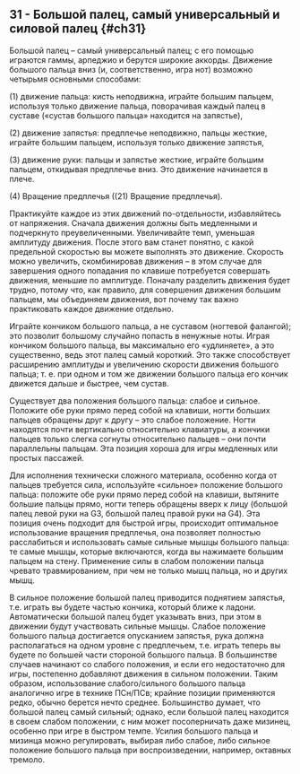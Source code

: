 ## 31 - Большой палец, самый универсальный и силовой палец {#ch31}

Большой палец – самый универсальный палец; с его помощью играются гаммы, арпеджио и берутся широкие аккорды. Движение большого пальца вниз (и, соответственно, игра нот) возможно четырьмя основными способами:

(1) движение пальца: кисть неподвижна, играйте большим пальцем, используя только движение пальца, поворачивая каждый палец в суставе («сустав большого пальца» находится на запястье),

(2) движение запястья: предплечье неподвижно, пальцы жесткие, играйте большим пальцем, используя только движение запястья,

(3) движение руки: пальцы и запястье жесткие, играйте большим пальцем, откидывая предплечье вниз. Это движение начинается в плече.

(4) Вращение предплечья ((21) Вращение предплечья).

Практикуйте каждое из этих движений по-отдельности, избавляйтесь от напряжения. Сначала движения должны быть медленными и подчеркнуто преувеличенными. Увеличивайте темп, уменьшая амплитуду движения. После этого вам станет понятно, с какой предельной скоростью вы можете выполнять это движение. Скорость можно увеличить, скомбинировав движения – в этом случае для завершения одного попадания по клавише потребуется совершать движения, меньшие по амплитуде. Поначалу разделить движения будет трудно, потому что, как правило, для совершения движения большим пальцем, мы объединяем движения, вот почему так важно практиковать каждое движение отдельно.

Играйте кончиком большого пальца, а не суставом (ногтевой фалангой); это позволит большому случайно попасть в ненужные ноты. Играя кончиком большого пальца, вы максимально его «удлиняете», а это существенно, ведь этот палец самый короткий. Это также способствует расширению амплитуды и увеличению скорости движения большого пальца; т. е. при одном и том же движении большого пальца его кончик движется дальше и быстрее, чем сустав.

Существует два положения большого пальца: слабое и сильное. Положите обе руки прямо перед собой на клавиши, ногти больших пальцев обращены друг к другу – это слабое положение. Ногти находятся почти вертикально относительно клавиатуры, а кончики пальцев только слегка согнуты относительно пальцев – они почти параллельны пальцам. Эта позиция хороша для игры медленных или простых пассажей.

Для исполнения технически сложного материала, особенно когда от пальцев требуется сила, используйте «сильное» положение большого пальца: положите обе руки прямо перед собой на клавиши, вытяните большие пальцы прямо, ногти теперь обращены вверх к лицу (большой палец левой руки на G3, большой палец правой руки на G4). Эта позиция очень подходит для быстрой игры, происходит оптимальное использование вращения предплечья, она позволяет полностью расслабиться и использовать самые сильные мышцы большого пальца: те самые мышцы, которые включаются, когда вы нажимаете большим пальцем на стену. Применение силы в слабом положении пальца чревато травмированием, при чем не только мышц пальца, но и других мышц.

В сильное положение большой палец приводится поднятием запястья, т.е. играть вы будете частью кончика, который ближе к ладони. Автоматически большой палец будет указывать вниз, при этом в движении будут участвовать сильные мышцы. Слабое положение большого пальца достигается опусканием запястья, рука должна располагаться на одном уровне с предплечьем, т.е. играть теперь вы будете по большей части стороной большого пальца. В большинстве случаев начинают со слабого положения, и если его недостаточно для игры, постепенно добавляют движения в сильном положении. Таким образом, использование слабого/сильного большого пальца аналогично игре в технике ПСн/ПСв; крайние позиции применяются редко, обычно берется нечто среднее. Большинство думает, что большой палец самый сильный; однако, если большой палец находится в своем слабом положении, с ним может посоперничать даже мизинец, особенно при игре в быстром темпе. Усилия большого пальца и мизинца можно регулировать, выбирая либо слабое, либо сильное положение большого пальца при воспроизведении, например, октавных тремоло.
